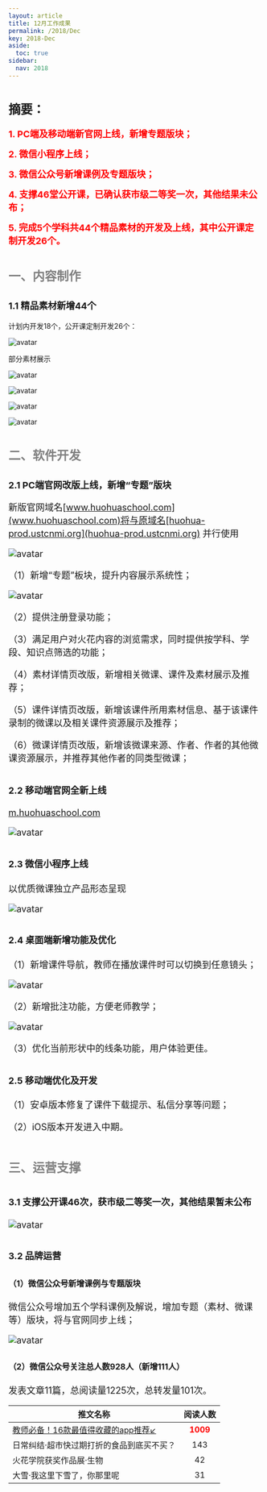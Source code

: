 ```yaml
---
layout: article
title: 12月工作成果
permalink: /2018/Dec
key: 2018-Dec
aside:
  toc: true
sidebar:
  nav: 2018
---
```


# <font size="5">摘要：</font>

<bro/><bro/>

**<font size="4" color="red">1. PC端及移动端新官网上线，新增专题版块；</font>**

**<font size="4" color="red">2. 微信小程序上线；</font>**

**<font size="4" color="red">3. 微信公众号新增课例及专题版块；</font>**

**<font size="4" color="red">4. 支撑46堂公开课，已确认获市级二等奖一次，其他结果未公布；</font>**

**<font size="4" color="red">5. 完成5个学科共44个精品素材的开发及上线，其中公开课定制开发26个。</font>**



# <font size="5" color="gray">一、内容制作</font>

## <font size="4" >1.1 精品素材新增44个</font>

计划内开发18个，公开课定制开发26个：

![avatar](images/20181211.png)


部分素材展示

![avatar](images/20181212.png)

![avatar](images/20181213.png)

![avatar](images/20181214.png)

![avatar](images/20181215.png)

# <font size="5" color="gray">二、软件开发</font>

## <font size="4" >2.1 PC端官网改版上线，新增“专题”版块

新版官网域名[www.huohuaschool.com](www.huohuaschool.com)将与原域名[huohua-prod.ustcnmi.org](huohua-prod.ustcnmi.org) 并行使用

![avatar](images/20181224.png)

（1）新增“专题”板块，提升内容展示系统性；

![avatar](images/20181226.png)

（2）提供注册登录功能；

（3）满足用户对火花内容的浏览需求，同时提供按学科、学段、知识点筛选的功能；

（4）素材详情页改版，新增相关微课、课件及素材展示及推荐；

（5）课件详情页改版，新增该课件所用素材信息、基于该课件录制的微课以及相关课件资源展示及推荐；

（6）微课详情页改版，新增该微课来源、作者、作者的其他微课资源展示，并推荐其他作者的同类型微课；

## <font size="4" >2.2 移动端官网全新上线
 
[m.huohuaschool.com](m.huohuaschool.com)
  
![avatar](images/20181223.png)

## <font size="4" >2.3 微信小程序上线

以优质微课独立产品形态呈现

![avatar](images/20181227.png)

## <font size="4" >2.4 桌面端新增功能及优化</font>

（1）新增课件导航，教师在播放课件时可以切换到任意镜头；

![avatar](images/20181221.png)

（2）新增批注功能，方便老师教学；

![avatar](images/20181222.png)

（3）优化当前形状中的线条功能，用户体验更佳。

## <font size="4" >2.5 移动端优化及开发</font>

（1）安卓版本修复了课件下载提示、私信分享等问题；

（2）iOS版本开发进入中期。

# <font size="5" color="gray">三、运营支撑</font>

## <font size="4" >3.1 支撑公开课46次，获市级二等奖一次，其他结果暂未公布</font>

![avatar](images/20181231.png)

## <font size="4" >3.2 品牌运营</font>

### <font size="3" >（1）微信公众号新增课例与专题版块</font>

微信公众号增加五个学科课例及解说，增加专题（素材、微课等）版块，将与官网同步上线；

![avatar](images/20181232.png)

### <font size="3" >（2）微信公众号关注总人数928人（新增111人）</font>

发表文章11篇，总阅读量1225次，总转发量101次。

| 推文名称 |  阅读人数  | 
|-------------|:------:|
|[教师必备！16款最值得收藏的app推荐↙](https://mp.weixin.qq.com/s/Zr81jnhnh83AdPo5LRu5-w)| **<font color="red">1009</font>** |
|日常纠结·超市快过期打折的食品到底买不买？| 143 |
|火花学院获奖作品展·生物| 42 |
|大雪·我这里下雪了，你那里呢| 31 |


